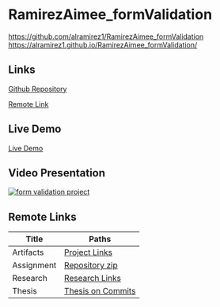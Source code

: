 # RamirezAimee_formValidation

https://github.com/alramirez1/RamirezAimee_formValidation
https://alramirez1.github.io/RamirezAimee_formValidation/

## Links

[Github Repository](https://github.com/alramirez1/RamirezAimee_formValidation)

[Remote Link](https://www.dropbox.com/s/uiwysf2bhxi2t7k/Week3_ProjectLinks.docx?dl=0)


## Live Demo

[Live Demo](https://alramirez1.github.io/RamirezAimee_formValidation/)



## Video Presentation

[![form validation project]()](https://youtu.be/jfZVQlElFLc)



## Remote Links

| Title | Paths |
| ----------- | ----------- |
| Artifacts | [Project Links](https://www.dropbox.com/s/nq7frwo0lylm7dr/Week1_ProjectLinks.docx?dl=0)
| Assignment | [Repository zip](https://www.dropbox.com/sh/0e4ixt4hx2o7bup/AAAjRHjum7MO-U7Jx_XlcJ9oa?dl=0) |
| Research | [Research Links](https://www.dropbox.com/s/wzxjqe5fhd11kwm/ResearchLinks.docx?dl=0)|
| Thesis |[Thesis on Commits](https://www.dropbox.com/s/zlt02sqh5sm8s5e/Thesis.docx?dl=0)|